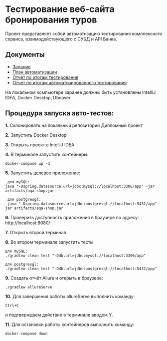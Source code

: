 # Тестирование веб-сайта бронирования туров

Проект представляет собой автоматизацию тестирования комплексного сервиса, взаимодействующего с СУБД и API Банка.

## Документы
* [Задание](https://github.com/STALKSA/FirstQADiplom/blob/main/docs/Zadanie.md)
* [План автоматизации](https://github.com/STALKSA/FirstQADiplom/blob/main/docs/Plan.md)
* [Отчет по итогам тестирования](https://github.com/STALKSA/FirstQADiplom/blob/main/docs/Report.md)
* [Отчет по итогам автоматизированного тестирования](https://github.com/STALKSA/FirstQADiplom/blob/main/docs/Summary.md)


На локальном компьютере заранее должны быть установлены IntelliJ IDEA, Docker Desktop, Dbeaver

## Процедура запуска авто-тестов:

**1.** Склонировать на локальный репозиторий Дипломный проект

**2.** Запустить Docker Desktop

**3.** Открыть проект в IntelliJ IDEA

**4.** В терминале запустить контейнеры:

    docker-compose up -d

**5.** Запустить целевое приложение:

     для mySQL: 
    java "-Dspring.datasource.url=jdbc:mysql://localhost:3306/app" -jar artifacts/aqa-shop.jar

     для postgresgl:
     java "-Dspring.datasource.url=jdbc:postgresql://localhost:5432/app" -jar artifacts/aqa-shop.jar

**6.** Проверить доступность приложения в браузере по адресу: http://localhost:8080/

**7.** Открыть второй терминал

**8.** Во втором терминале запустить тесты:

    для mySQL:
    ./gradlew clean test "-Ddb.url=jdbc:mysql://localhost:3306/app"

    для postgresgl: 
    ./gradlew clean test "-Ddb.url=jdbc:postgresql://localhost:5432/app"

**9.** Создать отчёт Allure и открыть в браузере:

    ./gradlew allureServe

**10.** Для завершения работы allureServe выполнить команду:

    Ctrl+C

и подтверждаем действие в терминале вводом Y.
    
**11.** Для остановки работы контейнеров выполнить команду:

    docker-compose down

